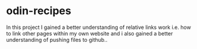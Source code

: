 # odin-recipes

In this project I gained a better understanding of relative links work i.e. how to link other pages within my own website and i also gained a better understanding of pushing files to github..